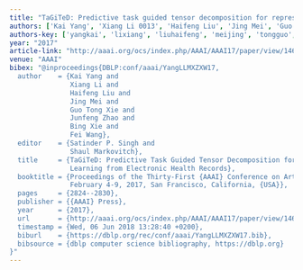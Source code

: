 ```yaml
---
title: "TaGiTeD: Predictive task guided tensor decomposition for representation learning from electronic health records"
authors: ['Kai Yang', 'Xiang Li 0013', 'Haifeng Liu', 'Jing Mei', 'Guo Tong Xie', 'Junfeng Zhao', 'Bing Xie', 'Fei Wang 0001']
authors-key: ['yangkai', 'lixiang', 'liuhaifeng', 'meijing', 'tongguo', 'zhaojunfeng', 'xiebing', 'wangfei']
year: "2017"
article-link: "http://aaai.org/ocs/index.php/AAAI/AAAI17/paper/view/14626"
venue: "AAAI"
bibex: "@inproceedings{DBLP:conf/aaai/YangLLMXZXW17,
  author    = {Kai Yang and
               Xiang Li and
               Haifeng Liu and
               Jing Mei and
               Guo Tong Xie and
               Junfeng Zhao and
               Bing Xie and
               Fei Wang},
  editor    = {Satinder P. Singh and
               Shaul Markovitch},
  title     = {TaGiTeD: Predictive Task Guided Tensor Decomposition for Representation
               Learning from Electronic Health Records},
  booktitle = {Proceedings of the Thirty-First {AAAI} Conference on Artificial Intelligence,
               February 4-9, 2017, San Francisco, California, {USA}},
  pages     = {2824--2830},
  publisher = {{AAAI} Press},
  year      = {2017},
  url       = {http://aaai.org/ocs/index.php/AAAI/AAAI17/paper/view/14626},
  timestamp = {Wed, 06 Jun 2018 13:28:40 +0200},
  biburl    = {https://dblp.org/rec/conf/aaai/YangLLMXZXW17.bib},
  bibsource = {dblp computer science bibliography, https://dblp.org}
}"
---
```

